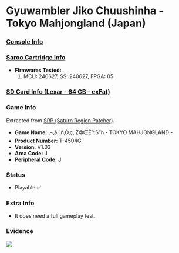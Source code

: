 # Gyuwambler Jiko Chuushinha - Tokyo Mahjongland (Japan)

### [Console Info](../../../../Info/Consoles/VA13/README.md)

### [Saroo Cartridge Info](../../../../Info/Cartridges/RetroGameParadiseStore/1.32F/README.md)

- <b>Firmwares Tested:</b>
  1. MCU: 240627, SS: 240627, FPGA: 05

### [SD Card Info (Lexar - 64 GB - exFat)](../../../../Info/SdCards/Lexar/64GB/exfat/README.md)

### Game Info

Extracted from [SRP (Saturn Region Patcher)](https://segaxtreme.net/resources/saturn-region-patcher.81/download).

- <b>Game Name:</b> ‚¬‚ã‚í‚ñ‚Ô‚ç‚ Ž©ŒÈ’†S”h - TOKYO MAHJONGLAND -
- <b>Product Number:</b> T-4504G
- <b>Version:</b> V1.03
- <b>Area Code:</b> J
- <b>Peripheral Code:</b> J

### Status

- Playable :white_check_mark:

### Extra Info

- It does need a full gameplay test.

### Evidence

[![](https://img.youtube.com/vi/CU9Z5SQ_CC4/0.jpg)](https://www.youtube.com/watch?v=CU9Z5SQ_CC4)
